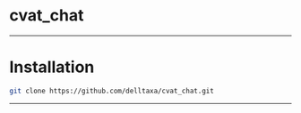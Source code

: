 # cvat_chat
***********
# Installation
```bash
git clone https://github.com/delltaxa/cvat_chat.git
```
***********
